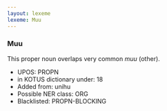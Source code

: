```yaml
---
layout: lexeme
lexeme: Muu
---
```


###  Muu

This proper noun overlaps  very common *muu* (other).
* UPOS:  PROPN
* in KOTUS dictionary under:  18
* Added from:  unihu
* Possible NER class:  ORG
* Blacklisted:  PROPN-BLOCKING

